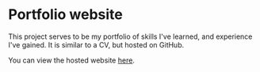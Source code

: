# Portfolio website

This project serves to be my portfolio of skills I've learned, and experience I've gained. It is similar to a CV, but hosted on GitHub.


You can view the hosted website [here](https://ejuneau.github.io/portfolio/).

